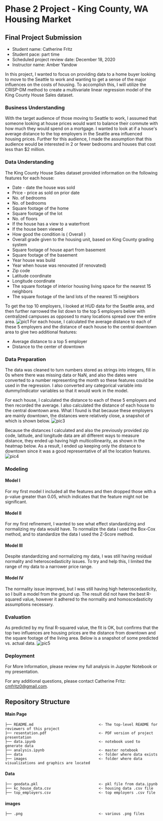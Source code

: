 # Phase 2 Project - King County, WA Housing Market

## Final Project Submission

* Student name: Catherine Fritz
* Student pace: part time
* Scheduled project review date: December 18, 2020
* Instructor name: Amber Yandow

In this project, I wanted to focus on providing data to a home buyer looking to move to the Seattle to work and wanting to get a sense of the major influences on the costs of housing. To accomplish this, I will utilize the CRISP-DM method to create a multivariate linear regression model of the King County House Sales dataset.

### Business Understanding
With the target audience of those moving to Seattle to work, I assumed that someone looking at house prices would want to balance their commute with how much they would spend on a mortgage. I wanted to look at if a house's average distance to the top employers in the Seattle area influenced housing prices. Further for this audience, I made the assumption that this audience would be interested in 2 or fewer bedrooms and houses that cost less than $2 million. 

### Data Understanding
The King County House Sales dataset provided information on the following features for each house:
* Date - date the house was sold
* Price - price as sold on prior date
* No. of bedrooms
* No. of bedrooms
* Square footage of the home
* Square footage of the lot
* No. of floors
* If the house has a view to a waterfront
* If the house been viewed
* How good the condition is ( Overall )
* Overall grade given to the housing unit, based on King County grading system
* Square footage of house apart from basement
* Square footage of the basement
* Year house was build
* Year when house was renovated (if renovated)
* Zip code
* Latitude coordinate
* Longitude coordinate
* The square footage of interior housing living space for the nearest 15 neighbors
* The square footage of the land lots of the nearest 15 neighbors

To get the top 10 employers, I looked at HUD data for the Seattle area, and then further narrowed the list down to the top 5 employers below with centralized campuses as opposed to many locations spread over the entire area. 
![pic1](./images/employers.PNG)
For each house, I calculated the average distance to each of these 5 employers and the distance of each house to the central downtown area to give two additional features:
* Average distance to a top 5 employer
* Distance to the center of downtown

### Data Preparation 
The data was cleaned to turn numbers stored as strings into integers, fill in 0s where there was missing data or NaN, and also the dates were converted to a number representing the month so these features could be used in the regression. I also converted any categorical variable into dummy/indicator variables so that it would work in the model.

For each house, I calculated the distance to each of these 5 employers and then recorded the average. I also calculated the distance of each house to the central downtown area. What I found is that because these employers are mainly downtown, the distances were relatively close, a snapshot of which is shown below. 
![pic3](./images/distances_table.PNG)

Because the distances I calculated and also the previously provided zip code, latitude, and longitude data are all different ways to measure distance, they ended up having high multicollinearity, as shown in the heatmap below. As a result, I ended up keeping only the distance to downtown since it was a good representative of all the location features. 
![pic4](./images/heatmap.PNG)

### Modeling
#### Model I
For my first model I included all the features and then dropped those with a p-value greater than 0.05, which indicates that the feature might not be significant. 

#### Model II
For my first refinement, I wanted to see what effect standardizing and normalizing my data would have. To normalize the data I used the Box-Cox method, and to standardize the data I used the Z-Score method.

#### Model III
Despite standardizing and normalizing my data, I was still having residual normality and heteroscedasticity issues. To try and help this, I limited the range of my data to a narrower price range. 

#### Model IV
The normality issue improved, but I was still having high heteroscedasticity, so I built a model from the ground up. The result did not have the best R-squared value, however it adhered to the normality and homoscedasticity assumptions necessary.

### Evaluation
As predicted by my final R-squared value, the fit is OK, but confirms that the top two influences are housing prices are the distance from downtown and the square footage of the living area. Below is a snapshot of some predicted vs. actual data. 
![pic5](./images/price-v-sqftliving.PNG)

### Deployment
For More Information, please review my full analysis in Jupyter Notebook or my presentation.

For any additional questions, please contact Catherine Fritz: cmfritz0@gmail.com.

## Repository Structure
#### Main Page
    ├── README.md                              <- The top-level README for reviewers of this project
    ├── resentation.pdf                        <- PDF version of project presentation
    ├── data.ipynb                             <- notebook used to generate data
    ├── analysis.ipynb                         <- master notebook
    ├── data                                   <- folder where data exists
    ├── images                                 <- folder where data visualizations and graphics are located

#### Data
    ├── geodata.pkl                            <- pkl file from data.ipynb 
    ├── kc_house_data.csv                      <- housing data .csv file
    ├── top_employers.csv                      <- top employers .csv file

#### images
    ├── .png                                   <- various .png files
